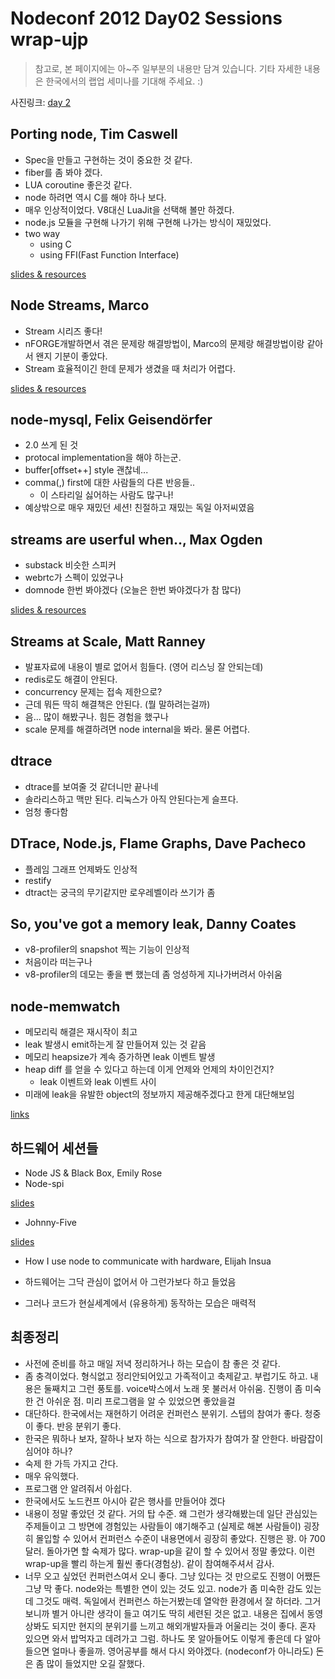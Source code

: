 
Nodeconf 2012 Day02 Sessions wrap-ujp
====================================

> 참고로, 본 페이지에는 아~주 일부분의 내용만 담겨 있습니다. 기타 자세한 내용은 한국에서의 랩업 세미나를 기대해 주세요. :)

사진링크: [day 2](https://picasaweb.google.com/107279487440516858381/Nodeconf_portland_day02) 

Porting node, Tim Caswell
---

- Spec을 만들고 구현하는 것이 중요한 것 같다.
- fiber를 좀 봐야 겠다.
- LUA coroutine 좋은것 같다.
- node 하려면 역시 C를 해야 하나 보다.
- 매우 인상적이었다. V8대신 LuaJit을 선택해 볼만 하겠다.
- node.js 모듈을 구현해 나가기 위해 구현해 나가는 방식이 재밌었다.
- two way
    - using C
    - using FFI(Fast Function Interface)

[slides & resources](https://github.com/creationix/nodeconf2012/)

Node Streams, Marco 
---
- Stream 시리즈 좋다!
- nFORGE개발하면서 겪은 문제랑 해결방법이, Marco의 문제랑 해결방법이랑 같아서 왠지 기분이 좋았다. 
- Stream 효율적이긴 한데 문제가 생겼을 때 처리가 어렵다.

[slides & resources](https://github.com/polotek/nodeconf-2012-streams-talk)

node-mysql, Felix Geisendörfer
---

- 2.0 쓰게 된 것
- protocal implementation을 해야 하는군.
- buffer[offset++] style 괜찮네...
- comma(,) first에 대한 사람들의 다른 반응들..
    - 이 스타리일 싫어하는 사람도 많구나!
- 예상밖으로 매우 재밌던 세션! 친절하고 재밌는 독일 아저씨였음

streams are userful when.., Max Ogden
---

- substack 비슷한 스피커
- webrtc가 스펙이 있었구나
- domnode 한번 봐야겠다 (오늘은 한번 봐야겠다가 참 많다)

[slides & resources](https://github.com/polotek/nodeconf-2012-streams-talk)

Streams at Scale, Matt Ranney
---

- 발표자료에 내용이 별로 없어서 힘들다. (영어 리스닝 잘 안되는데)
- redis로도 해결이 안된다.
- concurrency 문제는 접속 제한으로?
- 근데 뭐든 딱히 해결책은 안된다. (뭘 말하려는걸까)
- 음... 많이 해봤구나. 힘든 경험을 했구나
- scale 문제를 해결하려면 node internal을 봐라. 물론 어렵다.

dtrace
---

- dtrace를 보여줄 것 같더니만 끝나네
- 솔라리스하고 맥만 된다. 리눅스가 아직 안된다는게 슬프다.
- 엄청 좋다함

DTrace, Node.js, Flame Graphs, Dave Pacheco
---

- 플레임 그래프 언제봐도 인상적
- restify
- dtract는 궁극의 무기같지만 로우레벨이라 쓰기가 좀

So, you've got a memory leak, Danny Coates
---

- v8-profiler의 snapshot 찍는 기능이 인상적
- 처음이라 떠는구나
- v8-profiler의 데모는 좋을 뻔 했는데 좀 엉성하게 지나가버려서 아쉬움 

node-memwatch
---

- 메모리릭 해결은 재시작이 최고
- leak 발생시 emit하는게 잘 만들어져 있는 것 같음
- 메모리 heapsize가 계속 증가하면 leak 이벤트 발생
- heap diff 를 얻을 수 있다고 하는데 이게 언제와 언제의 차이인건지?
     - leak 이벤트와 leak 이벤트 사이
- 미래에 leak을 유발한 object의 정보까지 제공해주겠다고 한게 대단해보임

[links](https://github.com/lloyd/node-memwatch)

하드웨어 세션들
--------------

- Node JS & Black Box, Emily Rose
- Node-spi

[slides](https://www.dropbox.com/s/ff2k39ul5bs29e2/Node%20and%20SPI%20%28nodeconf2012%29.pdf)

- Johnny-Five

[slides](https://dl.dropbox.com/u/3531958/nodeconf/index.html#/)

- How I use node to communicate with hardware, Elijah Insua

- 하드웨어는 그닥 관심이 없어서 아 그런가보다 하고 들었음
- 그러나 코드가 현실세계에서 (유용하게) 동작하는 모습은 매력적

최종정리
--------

- 사전에 준비를 하고 매일 저녁 정리하거나 하는 모습이 참 좋은 것 같다.
- 좀 충격이었다. 형식없고 정리안되어있고 가족적이고 축제같고. 부럽기도 하고. 내용은 둘째치고 그런 풍토를. voice박스에서 노래 못 불러서 아쉬움. 진행이 좀 미숙한 건 아쉬운 점. 미리 프로그램을 알 수 있었으면 좋았을걸
- 대단하다. 한국에서는 재현하기 어려운 컨퍼런스 분위기. 스텝의 참여가 좋다. 청중이 좋다. 반응 분위기 좋다.
- 한국은 뭐하나 보자, 잘하나 보자 하는 식으로 참가자가 참여가 잘 안한다. 바람잡이 심어야 하나?
- 숙제 한 가득 가지고 간다.
- 매우 유익했다.
- 프로그램 안 알려줘서 아쉽다.
- 한국에서도 노드컨프 아시아 같은 행사를 만들어야 겠다
- 내용이 정말 좋았던 것 같다. 거의 탑 수준. 왜 그런가 생각해봤는데 일단 관심있는 주제들이고 그 방면에 경험있는 사람들이 얘기해주고 (실제로 해본 사람들이) 굉장히 몰입할 수 있어서 컨퍼런스 수준이 내용면에서 굉장히 좋았다. 진행은 꽝. 아 700달러. 돌아가면 할 숙제가 많다. wrap-up을 같이 할 수 있어서 정말 좋았다. 이런 wrap-up을 빨리 하는게 훨씬 좋다(경험상). 같이 참여해주셔서 감사.
- 너무 오고 싶었던 컨퍼런스여서 오니 좋다. 그냥 있다는 것 만으로도 진행이 어쨌든 그냥 막 좋다. node와는 특별한 연이 있는 것도 있고. node가 좀 미숙한 감도 있는데 그것도 매력. 독일에서 컨퍼런스 하는거봤는데 열악한 환경에서 잘 하더라. 그거보니까 별거 아니란 생각이 들고 여기도 딱히 세련된 것은 없고. 내용은 집에서 동영상봐도 되지만 현지의 분위기를 느끼고 해외개발자들과 어울리는 것이 좋다. 혼자 있으면 와서 밥먹자고 데려가고 그럼. 하나도 못 알아들어도 이렇게 좋은데 다 알아들으면 얼마나 좋을까. 영어공부를 해서 다시 와야겠다. (nodeconf가 아니라도) 돈은 좀 많이 들었지만 오길 잘했다.


